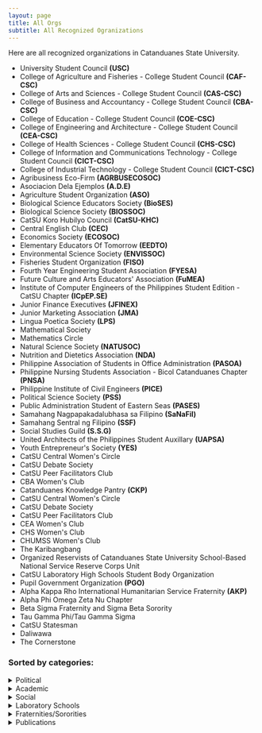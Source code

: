 ```yaml
---
layout: page
title: All Orgs
subtitle: All Recognized Ogranizations
---
```


<!-- # All Recognized Organizations -->

Here are all recognized organizations in Catanduanes State University.

<!-- ### All Organizations -->

- University Student Council **(USC)**
- College of Agriculture and Fisheries - College Student Council **(CAF-CSC)**
- College of Arts and Sciences - College Student Council **(CAS-CSC)**
- College of Business and Accountancy - College Student Council **(CBA-CSC)**
- College of Education - College Student Council **(COE-CSC)**
- College of Engineering and Architecture - College Student Council **(CEA-CSC)**
- College of Health Sciences - College Student Council **(CHS-CSC)**
- College of Information and Communications Technology - College Student Council **(CICT-CSC)**
- College of Industrial Technology - College Student Council **(CICT-CSC)**
- Agribusiness Eco-Firm **(AGRBUSECOSOC)**
- Asociacion Dela Ejemplos **(A.D.E)**
- Agriculture Student Organization **(ASO)**
- Biological Science Educators Society **(BioSES)**
- Biological Science Society **(BIOSSOC)**
- CatSU Koro Hubilyo Council **(CatSU-KHC)**
- Central English Club **(CEC)**
- Economics Society **(ECOSOC)**
- Elementary Educators Of Tomorrow **(EEDTO)**
- Environmental Science Society **(ENVISSOC)**
- Fisheries Student Organization **(FISO)**
- Fourth Year Engineering Student Association **(FYESA)**
- Future Culture and Arts Educators' Association **(FuMEA)**
- Institute of Computer Engineers of the Philippines Student Edition - CatSU Chapter **(ICpEP.SE)**
- Junior Finance Executives **(JFINEX)**
- Junior Marketing Association **(JMA)**
- Lingua Poetica Society **(LPS)**
- Mathematical Society
- Mathematics Circle
- Natural Science Society **(NATUSOC)**
- Nutrition and Dietetics Association **(NDA)**
- Philippine Association of Students in Office Administration **(PASOA)**
- Philippine Nursing Students Association - Bicol Catanduanes Chapter **(PNSA)**
- Philippine Institute of Civil Engineers **(PICE)**
- Political Science Society **(PSS)**
- Public Administration Student of Eastern Seas **(PASES)**
- Samahang Nagpapakadalubhasa sa Filipino **(SaNaFil)**
- Samahang Sentral ng Filipino **(SSF)**
- Social Studies Guild **(S.S.G)**
- United Architects of the Philippines Student Auxillary **(UAPSA)**
- Youth Entrepreneur's Society **(YES)**
- CatSU Central Women's Circle
- CatSU Debate Society
- CatSU Peer Facilitators Club
- CBA Women's Club
- Catanduanes Knowledge Pantry **(CKP)**
- CatSU Central Women's Circle
- CatSU Debate Society
- CatSU Peer Facilitators Club
- CEA Women's Club
- CHS Women's Club
- CHUMSS Women's Club
- The Karibangbang
- Organized Reservists of Catanduanes State University School-Based National Service Reserve Corps Unit
- CatSU Laboratory High Schools Student Body Organization
- Pupil Government Organization **(PGO)**
- Alpha Kappa Rho International Humanitarian Service Fraternity **(AKP)**
- Alpha Phi Omega Zeta Nu Chapter
- Beta Sigma Fraternity and Sigma Beta Sorority
- Tau Gamma Phi/Tau Gamma Sigma
- CatSU Statesman
- Daliwawa
- The Cornerstone

### Sorted by categories:


<details>
  <summary>Political</summary>
  <ul>
    <li>University Student Council <strong>(USC)</strong></li>
    <li>College of Agriculture and Fisheries - College Student Council <strong>(CAF-CSC)</strong></li>
    <li>College of Arts and Sciences - College Student Council <strong>(CAS-CSC)</strong></li>
    <li>College of Business and Accountancy - College Student Council <strong>(CBA-CSC)</strong></li>
    <li>College of Education - College Student Council <strong>(COE-CSC)</strong></li>
    <li>College of Engineering and Architecture - College Student Council <strong>(CEA-CSC)</strong></li>
    <li>College of Health Sciences - College Student Council <strong>(CHS-CSC)</strong></li>
    <li>College of Information and Communications Technology - College Student Council <strong>(CICT-CSC)</strong></li>
    <li>College of Industrial Technology - College Student Council <strong>(CICT-CSC)</strong></li>
  </ul>
</details>


<details>
  <summary>Academic</summary>
<ul>
  <li>Agribusiness Eco-Firm <strong>(AGRBUSECOSOC)</strong></li>
  <li>Asociacion Dela Ejemplos <strong>(A.D.E)</strong></li>
  <li>Agriculture Student Organization <strong>(ASO)</strong></li>
  <li>Biological Science Educators Society <strong>(BioSES)</strong></li>
  <li>Biological Science Society <strong>(BIOSSOC)</strong></li>
  <li>CatSU Koro Hubilyo Council <strong>(CatSU-KHC)</strong></li>
  <li>Central English Club <strong>(CEC)</strong></li>
  <li>Economics Society <strong>(ECOSOC)</strong></li>
  <li>Elementary Educators Of Tomorrow <strong>(EEDTO)</strong></li>
  <li>Environmental Science Society <strong>(ENVISSOC)</strong></li>
  <li>Fisheries Student Organization <strong>(FISO)</strong></li>
  <li>Fourth Year Engineering Student Association <strong>(FYESA)</strong></li>
  <li>Future Culture and Arts Educators' Association <strong>(FuMEA)</strong></li>
  <li>Institute of Computer Engineers of the Philippines Student Edition - CatSU Chapter <strong>(ICpEP.SE)</strong></li>
  <li>Junior Finance Executives <strong>(JFINEX)</strong></li>
  <li>Junior Marketing Association <strong>(JMA)</strong></li>
  <li>Lingua Poetica Society <strong>(LPS)</strong></li>
  <li>Mathematical Society</li>
  <li>Mathematics Circle</li>
  <li>Natural Science Society <strong>(NATUSOC)</strong></li>
  <li>Nutrition and Dietetics Association <strong>(NDA)</strong></li>
  <li>Philippine Association of Students in Office Administration <strong>(PASOA)</strong></li>
  <li>Philippine Nursing Students Association - Bicol Catanduanes Chapter <strong>(PNSA)</strong></li>
  <li>Philippine Institute of Civil Engineers <strong>(PICE)</strong></li>
  <li>Political Science Society <strong>(PSS)</strong></li>
  <li>Public Administration Student of Eastern Seas <strong>(PASES)</strong></li>
  <li>Samahang Nagpapakadalubhasa sa Filipino <strong>(SaNaFil)</strong></li>
  <li>Samahang Sentral ng Filipino <strong>(SSF)</strong></li>
  <li>Social Studies Guild <strong>(S.S.G)</strong></li>
  <li>United Architects of the Philippines Student Auxillary <strong>(UAPSA)</strong></li>
  <li>Youth Entrepreneur's Society <strong>(YES)</strong></li>
</ul>
</details>


<details>
  <summary>Social</summary>
<ul>
  <li>CatSU Central Women's Circle</li>
  <li>CatSU Debate Society</li>
  <li>CatSU Peer Facilitators Club</li>
  <li>CBA Women's Club</li>
  <li>Catanduanes Knowledge Pantry <strong>(CKP)</strong></li>
  <li>CatSU Central Women's Circle</li>
  <li>CatSU Debate Society</li>
  <li>CatSU Peer Facilitators Club</li>
  <li>CEA Women's Club</li>
  <li>CHS Women's Club</li>
  <li>CHUMSS Women's Club</li>
  <li>The Karibangbang</li>
  <li>Organized Reservists of Catanduanes State University School-Based National Service Reserve Corps Unit</li>
</ul>
</details>

<details>
  <summary>Laboratory Schools</summary>
<ul>
  <li>CatSU Laboratory High Schools Student Body Organization</li>
  <li>Pupil Government Organization <strong>(PGO)</strong></li>
</ul>
</details>

<details>
  <summary>Fraternities/Sororities</summary>
<ul>
  <li>Alpha Kappa Rho International Humanitarian Service Fraternity <strong>(AKP)</strong></li>
  <li>Alpha Phi Omega Zeta Nu Chapter</li>
  <li>Beta Sigma Fraternity and Sigma Beta Sorority</li>
  <li>Tau Gamma Phi/Tau Gamma Sigma</li>
</ul>
</details>

<details>
  <summary>Publications</summary>
  <ul>
    <li><details>
        <summary>CatSU Statesman</summary>
        
        The CatSU Statesman is the official student publication of Catanduanes State University. It covers news, features, and articles related to the university and its community.
      </details></li>
    <li><details>
        <summary>Daliwawa</summary>
        
        Daliwawa is a literary publication showcasing the creative works of students from Catanduanes State University. It features poetry, fiction, essays, and more.
      </details></li>
    <li><details>
        <summary>The Cornerstone</summary>
        
        The Cornerstone is a campus magazine that provides insights, opinions, and perspectives on various topics of interest to the Catanduanes State University community.
      </details></li>
  </ul>
</details>
